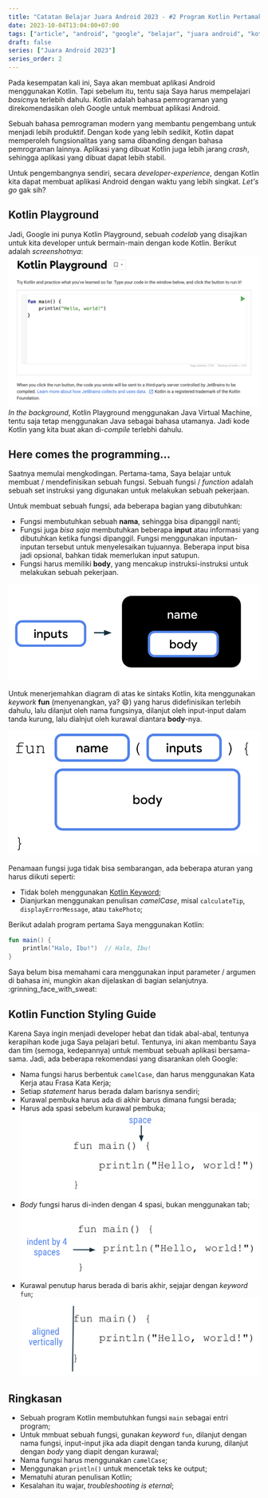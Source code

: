 ```yaml
---
title: "Catatan Belajar Juara Android 2023 - #2 Program Kotlin Pertamaku"
date: 2023-10-04T13:04:00+07:00
tags: ["article", "android", "google", "belajar", "juara android", "kotlin", "fungsi"]
draft: false
series: ["Juara Android 2023"]
series_order: 2
---
```


Pada kesempatan kali ini, Saya akan membuat aplikasi Android menggunakan Kotlin. Tapi sebelum itu, tentu saja Saya harus mempelajari *basic*nya terlebih dahulu. Kotlin adalah bahasa pemrograman yang direkomendasikan oleh Google untuk membuat aplikasi Android.

Sebuah bahasa pemrograman modern yang membantu pengembang untuk menjadi lebih produktif. Dengan kode yang lebih sedikit, Kotlin dapat memperoleh fungsionalitas yang sama dibanding dengan bahasa pemrograman lainnya. Aplikasi yang dibuat Kotlin juga lebih jarang *crash*, sehingga aplikasi yang dibuat dapat lebih stabil.

Untuk pengembangnya sendiri, secara *developer-experience*, dengan Kotlin kita dapat membuat aplikasi Android dengan waktu yang lebih singkat. *Let's go* gak sih?


## Kotlin Playground

Jadi, Google ini punya Kotlin Playground, sebuah *codelab* yang disajikan untuk kita developer untuk bermain-main dengan kode Kotlin. Berikut adalah *screenshotnya*:
![](./7844a522159be53c_1920.png) *In the background*, Kotlin Playground menggunakan Java Virtual Machine, tentu saja tetap menggunakan Java sebagai bahasa utamanya. Jadi kode Kotlin yang kita buat akan di-*compile* terlebhi dahulu.


## Here comes the programming...

Saatnya memulai mengkodingan. Pertama-tama, Saya belajar untuk membuat / mendefinisikan sebuah fungsi. Sebuah fungsi / *function* adalah sebuah set instruksi yang digunakan untuk melakukan sebuah pekerjaan.

Untuk membuat sebuah fungsi, ada beberapa bagian yang dibutuhkan:
- Fungsi membutuhkan sebuah **nama**, sehingga bisa dipanggil nanti;
- Fungsi juga *bisa saja* membutuhkan beberapa **input** atau informasi yang dibutuhkan ketika fungsi dipanggil. Fungsi menggunakan inputan-inputan tersebut untuk menyelesaikan tujuannya. Beberapa input bisa jadi opsional, bahkan tidak memerlukan input satupun.
- Fungsi harus memiliki **body**, yang mencakup instruksi-instruksi untuk melakukan sebuah pekerjaan.

![](./7132067d45048b93_1920.png)

Untuk menerjemahkan diagram di atas ke sintaks Kotlin, kita menggunakan *keywork* **fun** (menyenangkan, ya? :smile:) yang harus didefinisikan terlebih dahulu, lalu dilanjut oleh nama fungsinya, dilanjut oleh input-input dalam tanda kurung, lalu dialnjut oleh kurawal diantara **body**-nya.

![](./e8b488369268e737_1920.png)

Penamaan fungsi juga tidak bisa sembarangan, ada beberapa aturan yang harus diikuti seperti:
- Tidak boleh menggunakan [Kotlin Keyword](https://kotlinlang.org/docs/keyword-reference.html);
- Dianjurkan menggunakan penulisan *camelCase*, misal `calculateTip`, `displayErrorMessage`, atau `takePhoto`;

Berikut adalah program pertama Saya menggunakan Kotlin:

```kt
fun main() {
    println("Halo, Ibu!")  // Halo, Ibu!
}
```

Saya belum bisa memahami cara menggunakan input parameter / argumen di bahasa ini, mungkin akan dijelaskan di bagian selanjutnya. :grinning_face_with_sweat:


## Kotlin Function Styling Guide

Karena Saya ingin menjadi developer hebat dan tidak abal-abal, tentunya kerapihan kode juga Saya pelajari betul. Tentunya, ini akan membantu Saya dan tim (semoga, kedepannya) untuk membuat sebuah aplikasi bersama-sama. Jadi, ada beberapa rekomendasi yang disarankan oleh Google:
- Nama fungsi harus berbentuk `camelCase`, dan harus menggunakan Kata Kerja atau Frasa Kata Kerja;
- Setiap *statement* harus berada dalam barisnya sendiri;
- Kurawal pembuka harus ada di akhir barus dimana fungsi berada;
- Harus ada spasi sebelum kurawal pembuka;
  ![](./83759a94e8b6622e_1920.png)
- *Body* fungsi harus di-inden dengan 4 spasi, bukan menggunakan tab;
  ![](./3f24b3fe1eda0302_1920.png)
- Kurawal penutup harus berada di baris akhir, sejajar dengan *keyword* `fun`;
  ![](./22350528401a32f1_1920.png)


## Ringkasan
- Sebuah program Kotlin membutuhkan fungsi `main` sebagai entri program;
- Untuk mmbuat sebuah fungsi, gunakan *keyword* `fun`, dilanjut dengan nama fungsi, input-input jika ada diapit dengan tanda kurung, dilanjut dengan *body* yang diapit dengan kurawal;
- Nama fungsi harus menggunakan `camelCase`;
- Menggunakan `println()` untuk mencetak teks ke output;
- Mematuhi aturan penulisan Kotlin;
- Kesalahan itu wajar, *troubleshooting is eternal*;